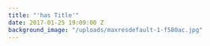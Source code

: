 ```yaml
---
title: "'has Title'"
date: 2017-01-25 19:09:00 Z
background_image: "/uploads/maxresdefault-1-f580ac.jpg"
---
```


